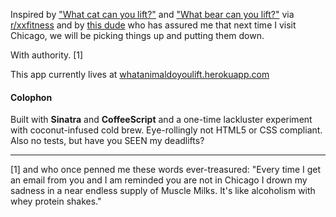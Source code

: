 Inspired by ["What cat can you lift?"](http://i.imgur.com/rpo7B6Y.jpg) and ["What bear can you lift?"](http://i.imgur.com/HYFCNQf.jpg) via [r/xxfitness](http://www.reddit.com/r/xxfitness/) and by [this dude](https://github.com/ezy023) who has assured me that next time I visit Chicago, we will be picking things up and putting them down.

With authority. [1]

This app currently lives at [whatanimaldoyoulift.herokuapp.com](http://whatanimaldoyoulift.herokuapp.com)

#### Colophon
Built with **Sinatra** and **CoffeeScript** and a one-time lackluster experiment with coconut-infused cold brew. Eye-rollingly not HTML5 or CSS compliant. Also no tests, but have you SEEN my deadlifts?

*******

[1] and who once penned me these words ever-treasured: "Every time I get an email from you and I am reminded you are not in Chicago I drown my sadness in a near endless supply of Muscle Milks. It's like alcoholism with whey protein shakes."
